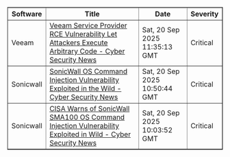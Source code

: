 
<table border="1" style="width:100%; border-collapse: collapse;">
<thead>
<tr>
<th>Software</th>
<th>Title</th>
<th>Date</th>
<th>Severity</th>
</tr>
</thead>
<tbody><tr>
<td>Veeam</td>
<td><a href="https://news.google.com/rss/articles/CBMiYkFVX3lxTE9LRTdNWnI5RDZ0ZWkwY0FJNlQ0VUJzY0RZZ3pudU05a0JrbGNMOWdfdTAzSC1xTm1mNFhYeTBsSW9WQktiNDc1dHFlMjQyNnlIaVdYWWxlRzE0YUhaZy10UDFn0gFiQVVfeXFMT0tFN01acjlENnRlaTBjQUk2VDRVQnNjRFlnem51TTlrQmtsY0w5Z191MDNILXFObWY0WFh5MGxJb1ZCS2I0NzV0cWUyNDI2eUhpV1hZbGVHMTRhSFpnLXRQMWc?oc=5">Veeam Service Provider RCE Vulnerability Let Attackers Execute Arbitrary Code - Cyber Security News</a></td>
<td>Sat, 20 Sep 2025 11:35:13 GMT</td>
<td>Critical</td>
</tr>
<tr>
<td>Sonicwall</td>
<td><a href="https://news.google.com/rss/articles/CBMiZEFVX3lxTE1EVFhwRDNKTlFFZEVkTndwdGM5YU5idndiVGdFSFVSUTVrUjNPWkNqcWNPSmJEZUcyZHhrOURYQjBySFh0WkJxdmZEenItekR5eTdTb2tRVlBsNGQ5cXFYLWwzbGbSAWRBVV95cUxNRFRYcEQzSk5RRWRFZE53cHRjOWFOYnZ3YlRnRUhVUlE1a1IzT1pDanFjT0piRGVHMmR4azlEWEIwckhYdFpCcXZmRHpyLXpEeXk3U29rUVZQbDRkOXFxWC1sM2xm?oc=5">SonicWall OS Command Injection Vulnerability Exploited in the Wild - Cyber Security News</a></td>
<td>Sat, 20 Sep 2025 10:50:44 GMT</td>
<td>Critical</td>
</tr>
<tr>
<td>Sonicwall</td>
<td><a href="https://news.google.com/rss/articles/CBMiZEFVX3lxTE92Tnd6UWJKNXhSdy10YnVmaEZqZkxodU84YVpIaGhvRzBGMTQ2ejd2QmFsdFkyZjBaM3JRM2ZBUWVOdW5fVmh1QlppYTA4UVhFakFiVFNBb2hQVUUzTk16YjVWbDnSAWRBVV95cUxPdk53elFiSjV4UnctdGJ1ZmhGamZMaHVPOGFaSGhob0cwRjE0Nno3dkJhbHRZMmYwWjNyUTNmQVFlTnVuX1ZodUJaaWEwOFFYRWpBYlRTQW9oUFVFM05NemI1Vmw5?oc=5">CISA Warns of SonicWall SMA100 OS Command Injection Vulnerability Exploited in Wild - Cyber Security News</a></td>
<td>Sat, 20 Sep 2025 10:03:52 GMT</td>
<td>Critical</td>
</tr>
</tbody>
</table>
